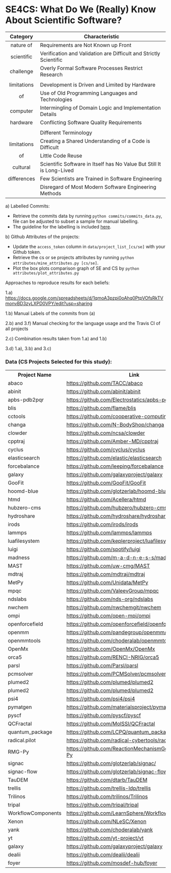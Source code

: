 # SE4CS: What Do  We (Really) Know About Scientific Software?

| Category  | Characteristic |
|:-:|---|
| nature of  | Requirements are Not Known up Front  |
| scientific | Verification and Validation are Difficult and Strictly Scientific  |
| challenge | Overly Formal Software Processes Restrict Research  |
| | |
| limitations  | Development is Driven and Limited by Hardware |
| of | Use of Old Programming Languages and Technologies  |
| computer | Intermingling of Domain Logic and Implementation Details |
| hardware | Conflicting Software Quality Requirements  |
| | |
|  | Different Terminology  |
|  limitations | Creating a Shared Understanding of a Code is Difficult |
| of  | Little Code Reuse |
|  cultural  | Scientific Software in Itself has No Value But Still It is Long-Lived  |
| differences  | Few Scientists are Trained in Software Engineering |
|   | Disregard of Most Modern Software Engineering Methods  |



a) Labelled Commits:
- Retrieve the commits data by running ```python commits/commits_data.py```, file can be adjusted to subset a sample for manual labelling. 
- The guideline for the labelling is included [here](https://github.com/se4cs/se4cs/blob/master/labelling_guide.md). 

b) Github Attributes of the projects: 
- Update the `access_token` column in `data/project_list_[cs/se]` with your Github token.
- Retrieve the cs or se projects attributes by running ```python attributes/mine_attributes.py [cs/se]```.  
- Plot the box plots comparison graph of SE and CS by ```python attributes/plot_attributes.py``` 

Approaches to reproduce results for each beliefs: 

1.a) https://docs.google.com/spreadsheets/d/1qmoA3pzpi0oAhq0PtpVOfsRkTVmonvBD3zyLXPD0VPY/edit?usp=sharing

1.b) Manual Labels of the commits from (a)

2.b) and 3.f) Manual checking for the language usage and the Travis CI of all projects

2.c) Combination results taken from 1.a) and 1.b) 

3.d) 1.a), 3.b) and 3.c)



### Data (CS Projects Selected for this study):

<table>
                          <tr>
                              <th>Project Name</th>
                              <th>Link</th>
                          </tr>
                        <tr>
                                <td>abaco</td>
                                <td><a href="https://github.com/TACC/abaco">https://github.com/TACC/abaco</a></td>
                            </tr>
                            <tr>
                                <td>abinit</td>
                                <td><a href="https://github.com/abinit/abinit">https://github.com/abinit/abinit</a></td>
                            </tr>
                            <tr>
                                <td>apbs-pdb2pqr</td>
                                <td><a href="https://github.com/Electrostatics/apbs-pdb2pqr">https://github.com/Electrostatics/apbs-pdb2pqr</a></td>
                            </tr>
                            <tr>
                                <td>blis</td>
                                <td><a href="https://github.com/flame/blis">https://github.com/flame/blis</a></td>
                            </tr>
                            <tr>
                                <td>cctools</td>
                                <td><a href="https://github.com/cooperative-computing-lab/cctools">https://github.com/cooperative-computing-lab/cctools</a></td>
                            </tr>
                            <tr>
                                <td>changa</td>
                                <td><a href="https://github.com/N-BodyShop/changa">https://github.com/N-BodyShop/changa</a></td>
                            </tr>
                            <tr>
                                <td>clowder</td>
                                <td><a href="https://github.com/ncsa/clowder">https://github.com/ncsa/clowder</a></td>
                            </tr>
                            <tr>
                                <td>cpptraj</td>
                                <td><a href="https://github.com/Amber-MD/cpptraj">https://github.com/Amber-MD/cpptraj</a></td>
                            </tr>
                            <tr>
                                <td>cyclus</td>
                                <td><a href="https://github.com/cyclus/cyclus">https://github.com/cyclus/cyclus</a></td>
                            </tr>
                            <tr>
                                <td>elasticsearch</td>
                                <td><a href="https://github.com/elastic/elasticsearch">https://github.com/elastic/elasticsearch</a></td>
                            </tr>
                            <tr>
                                <td>forcebalance</td>
                                <td><a href="https://github.com/leeping/forcebalance">https://github.com/leeping/forcebalance</a></td>
                            </tr>
                            <tr>
                                <td>galaxy</td>
                                <td><a href="https://github.com/galaxyproject/galaxy">https://github.com/galaxyproject/galaxy</a></td>
                            </tr>
                            <tr>
                                <td>GooFit</td>
                                <td><a href="https://github.com/GooFit/GooFit">https://github.com/GooFit/GooFit</a></td>
                            </tr>
                            <tr>
                                <td>hoomd-blue</td>
                                <td><a href="https://github.com/glotzerlab/hoomd-blue">https://github.com/glotzerlab/hoomd-blue</a></td>
                            </tr>
                            <tr>
                                <td>htmd</td>
                                <td><a href="https://github.com/Acellera/htmd">https://github.com/Acellera/htmd</a></td>
                            </tr>
                            <tr>
                                <td>hubzero-cms</td>
                                <td><a href="https://github.com/hubzero/hubzero-cms">https://github.com/hubzero/hubzero-cms</a></td>
                            </tr>
                            <tr>
                                <td>hydroshare</td>
                                <td><a href="https://github.com/hydroshare/hydroshare">https://github.com/hydroshare/hydroshare</a></td>
                            </tr>
                            <tr>
                                <td>irods </td>
                                <td><a href="https://github.com/irods/irods">https://github.com/irods/irods</a></td>
                            </tr>
                            <tr>
                                <td>lammps</td>
                                <td><a href="https://github.com/lammps/lammps">https://github.com/lammps/lammps</a></td>
                            </tr>
                            <tr>
                                <td>luafilesystem</td>
                                <td><a href="https://github.com/keplerproject/luafilesystem">https://github.com/keplerproject/luafilesystem</a></td>
                            </tr>
                            <tr>
                                <td>luigi</td>
                                <td><a href="https://github.com/spotify/luigi">https://github.com/spotify/luigi</a></td>
                            </tr>
                            <tr>
                                <td>madness</td>
                                <td><a href="https://github.com/m-a-d-n-e-s-s/madness">https://github.com/m-a-d-n-e-s-s/madness</a></td>
                            </tr>
                            <tr>
                                <td>MAST</td>
                                <td><a href="https://github.com/uw-cmg/MAST">https://github.com/uw-cmg/MAST</a></td>
                            </tr>
                            <tr>
                                <td>mdtraj</td>
                                <td><a href="https://github.com/mdtraj/mdtraj">https://github.com/mdtraj/mdtraj</a></td>
                            </tr>
                            <tr>
                                <td>MetPy</td>
                                <td><a href="https://github.com/Unidata/MetPy">https://github.com/Unidata/MetPy</a></td>
                            </tr>
                            <tr>
                                <td>mpqc</td>
                                <td><a href="https://github.com/ValeevGroup/mpqc">https://github.com/ValeevGroup/mpqc</a></td>
                            </tr>
                            <tr>
                                <td>ndslabs</td>
                                <td><a href="https://github.com/nds-org/ndslabs">https://github.com/nds-org/ndslabs</a></td>
                            </tr>
                            <tr>
                                <td>nwchem</td>
                                <td><a href="https://github.com/nwchemgit/nwchem">https://github.com/nwchemgit/nwchem</a></td>
                            </tr>
                            <tr>
                                <td>ompi</td>
                                <td><a href="https://github.com/open-mpi/ompi">https://github.com/open-mpi/ompi</a></td>
                            </tr>
                            <tr>
                                <td>openforcefield</td>
                                <td><a href="https://github.com/openforcefield/openforcefield">https://github.com/openforcefield/openforcefield</a></td>
                            </tr>
                            <tr>
                                <td>openmm</td>
                                <td><a href="https://github.com/pandegroup/openmm/">https://github.com/pandegroup/openmm/</a></td>
                            </tr>
                            <tr>
                                <td>openmmtools</td>
                                <td><a href="https://github.com/choderalab/openmmtools">https://github.com/choderalab/openmmtools</a></td>
                            </tr>
                            <tr>
                                <td>OpenMx</td>
                                <td><a href="https://github.com/OpenMx/OpenMx">https://github.com/OpenMx/OpenMx</a></td>
                            </tr>
                            <tr>
                                <td>orca5</td>
                                <td><a href="https://github.com/RENCI-NRIG/orca5">https://github.com/RENCI-NRIG/orca5</a></td>
                            </tr>
                            <tr>
                                <td>parsl</td>
                                <td><a href="https://github.com/Parsl/parsl">https://github.com/Parsl/parsl</a></td>
                            </tr>
                            <tr>
                                <td>pcmsolver</td>
                                <td><a href="https://github.com/PCMSolver/pcmsolver">https://github.com/PCMSolver/pcmsolver</a></td>
                            </tr>
                            <tr>
                                <td>plumed2</td>
                                <td><a href="https://github.com/plumed/plumed2">https://github.com/plumed/plumed2</a></td>
                            </tr>
                            <tr>
                                <td>plumed2</td>
                                <td><a href="https://github.com/plumed/plumed2">https://github.com/plumed/plumed2</a></td>
                            </tr>
                            <tr>
                                <td>psi4</td>
                                <td><a href="https://github.com/psi4/psi4">https://github.com/psi4/psi4</a></td>
                            </tr>
                            <tr>
                                <td>pymatgen</td>
                                <td><a href="https://github.com/materialsproject/pymatgen">https://github.com/materialsproject/pymatgen</a></td>
                            </tr>
                            <tr>
                                <td>pyscf</td>
                                <td><a href="https://github.com/pyscf/pyscf">https://github.com/pyscf/pyscf</a></td>
                            </tr>
                            <tr>
                                <td>QCFractal</td>
                                <td><a href="https://github.com/MolSSI/QCFractal">https://github.com/MolSSI/QCFractal</a></td>
                            </tr>
                            <tr>
                                <td>quantum_package</td>
                                <td><a href="https://github.com/LCPQ/quantum_package">https://github.com/LCPQ/quantum_package</a></td>
                            </tr>
                            <tr>
                                <td>radical.pilot</td>
                                <td><a href="https://github.com/radical-cybertools/radical.pilot">https://github.com/radical-cybertools/radical.pilot</a></td>
                            </tr>
                            <tr>
                                <td>RMG-Py</td>
                                <td><a href="https://github.com/ReactionMechanismGenerator/RMG-Py">https://github.com/ReactionMechanismGenerator/RMG-Py</a></td>
                            </tr>
                            <tr>
                                <td>signac</td>
                                <td><a href="https://github.com/glotzerlab/signac/">https://github.com/glotzerlab/signac/</a></td>
                            </tr>
                            <tr>
                                <td>signac-flow</td>
                                <td><a href="https://github.com/glotzerlab/signac-flow">https://github.com/glotzerlab/signac-flow</a></td>
                            </tr>
                            <tr>
                                <td>TauDEM</td>
                                <td><a href="https://github.com/dtarb/TauDEM">https://github.com/dtarb/TauDEM</a></td>
                            </tr>
                            <tr>
                                <td>trellis </td>
                                <td><a href="https://github.com/trellis-ldp/trellis">https://github.com/trellis-ldp/trellis</a></td>
                            </tr>
                            <tr>
                                <td>Trilinos</td>
                                <td><a href="https://github.com/trilinos/Trilinos">https://github.com/trilinos/Trilinos</a></td>
                            </tr>
                            <tr>
                                <td>tripal</td>
                                <td><a href="https://github.com/tripal/tripal">https://github.com/tripal/tripal</a></td>
                            </tr>
                            <tr>
                                <td>WorkflowComponents</td>
                                <td><a href="https://github.com/LearnSphere/WorkflowComponents">https://github.com/LearnSphere/WorkflowComponents</a></td>
                            </tr>
                            <tr>
                                <td>Xenon</td>
                                <td><a href="https://github.com/NLeSC/Xenon">https://github.com/NLeSC/Xenon</a></td>
                            </tr>
                            <tr>
                                <td>yank</td>
                                <td><a href="https://github.com/choderalab/yank">https://github.com/choderalab/yank</a></td>
                            </tr>
                            <tr>
                                <td>yt</td>
                                <td><a href="https://github.com/yt-project/yt">https://github.com/yt-project/yt</a></td>
                            </tr>
                            <tr>
                                <td>galaxy</td>
                                <td><a href="https://github.com/galaxyproject/galaxy">https://github.com/galaxyproject/galaxy</a></td>
                            </tr>
                            <tr>
                                <td>dealii</td>
                                <td><a href="https://github.com/dealii/dealii">https://github.com/dealii/dealii</a></td>
                            </tr>
                            <tr>
                                <td>foyer</td>
                                <td><a href="https://github.com/mosdef-hub/foyer">https://github.com/mosdef-hub/foyer</a></td>
                            </tr>
                      </table>
